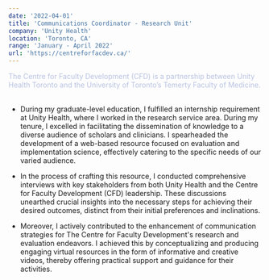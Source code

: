 ```yaml
---
date: '2022-04-01'
title: 'Communications Coordinator - Research Unit'
company: 'Unity Health'
location: 'Toronto, CA'
range: 'January - April 2022'
url: 'https://centreforfacdev.ca/'
---
```


<span style="color: #b8c2e2;">The Centre for Faculty Development (CFD) is a partnership between Unity Health Toronto and the University of Toronto’s Temerty Faculty of Medicine.</span><br/><br/>

- During my graduate-level education, I fulfilled an internship requirement at Unity Health, where I worked in the research service area. During my tenure, I excelled in facilitating the dissemination of knowledge to a diverse audience of scholars and clinicians. I spearheaded the development of a web-based resource focused on evaluation and implementation science, effectively catering to the specific needs of our varied audience.

- In the process of crafting this resource, I conducted comprehensive interviews with key stakeholders from both Unity Health and the Centre for Faculty Development (CFD) leadership. These discussions unearthed crucial insights into the necessary steps for achieving their desired outcomes, distinct from their initial preferences and inclinations.

- Moreover, I actively contributed to the enhancement of communication strategies for The Centre for Faculty Development's research and evaluation endeavors. I achieved this by conceptualizing and producing engaging virtual resources in the form of informative and creative videos, thereby offering practical support and guidance for their activities.

